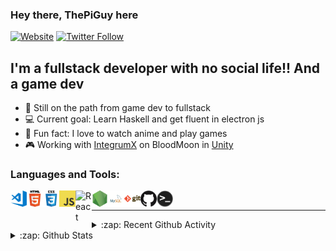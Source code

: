 
### Hey there, ThePiGuy here

[![Website](https://img.shields.io/website?label=forbiddencraft.xyz/&style=for-the-badge&url=https%3A%2F%2Fcodestackr.com)](https://codestackr.com) [![Twitter Follow](https://img.shields.io/twitter/follow/KunalADandekar?color=1DA1F2&logo=twitter&style=for-the-badge)](https://twitter.com/intent/follow?original_referer=https%3A%2F%2Fgithub.com%2FcodeSTACKr&screen_name=codeSTACKr)

## I'm a fullstack developer with no social life!! And a game dev
- 👀 Still on the path from game dev to fullstack
- 💻 Current goal: Learn Haskell and get fluent in electron js 
- 🌟 Fun fact: I love to watch anime and play games
- 🎮 Working with [IntegrumX](https://github.com/ix-os) on BloodMoon in [Unity](https://connect.unity.com/u/bhubhu-barks)



### Languages and Tools:

<img align="left" alt="Visual Studio Code" width="26px" src="https://raw.githubusercontent.com/github/explore/80688e429a7d4ef2fca1e82350fe8e3517d3494d/topics/visual-studio-code/visual-studio-code.png" />
<img align="left" alt="HTML5" width="26px" src="https://raw.githubusercontent.com/github/explore/80688e429a7d4ef2fca1e82350fe8e3517d3494d/topics/html/html.png" />
<img align="left" alt="CSS3" width="26px" src="https://raw.githubusercontent.com/github/explore/80688e429a7d4ef2fca1e82350fe8e3517d3494d/topics/css/css.png" />
<img align="left" alt="JavaScript" width="26px" src="https://raw.githubusercontent.com/github/explore/80688e429a7d4ef2fca1e82350fe8e3517d3494d/topics/javascript/javascript.png" />
<img align="left" alt="React" width="26px" src="https://d2eip9sf3oo6c2.cloudfront.net/tags/images/000/001/123/full/electronlogo.png" />
<img align="left" alt="Node.js" width="26px" src="https://raw.githubusercontent.com/github/explore/80688e429a7d4ef2fca1e82350fe8e3517d3494d/topics/nodejs/nodejs.png" />
<img align="left" alt="MySQL" width="26px" src="https://raw.githubusercontent.com/github/explore/80688e429a7d4ef2fca1e82350fe8e3517d3494d/topics/mysql/mysql.png" />
<img align="left" alt="Git" width="26px" src="https://raw.githubusercontent.com/github/explore/80688e429a7d4ef2fca1e82350fe8e3517d3494d/topics/git/git.png" />
<img align="left" alt="GitHub" width="26px" src="https://raw.githubusercontent.com/github/explore/78df643247d429f6cc873026c0622819ad797942/topics/github/github.png" />
<img align="left" alt="Terminal" width="26px" src="https://raw.githubusercontent.com/github/explore/80688e429a7d4ef2fca1e82350fe8e3517d3494d/topics/terminal/terminal.png" />
<br />

---

<details>
  <summary>:zap: Recent Github Activity</summary>
  
<!--START_SECTION:activity-->
1. ❗️ Closed issue [#1](https://github.com//codeSTACKr/codestackr-vscode-theme/issues/1) in [codeSTACKr/codestackr-vscode-theme](https://github.com//codeSTACKr/codestackr-vscode-theme)
2. 🎉 Merged PR [#2](https://github.com//codeSTACKr/codestackr-vscode-theme/pull/2) in [codeSTACKr/codestackr-vscode-theme](https://github.com//codeSTACKr/codestackr-vscode-theme)
3. 🗣 Commented on [#1](https://github.com//codeSTACKr/codestackr-vscode-theme/issues/1) in [codeSTACKr/codestackr-vscode-theme](https://github.com//codeSTACKr/codestackr-vscode-theme)
4. 💪 Opened PR [#6](https://github.com//colbyfayock/50-projects-for-react-and-the-static-web/pull/6) in [colbyfayock/50-projects-for-react-and-the-static-web](https://github.com//colbyfayock/50-projects-for-react-and-the-static-web)
5. 🗣 Commented on [#249](https://github.com//abhisheknaiidu/awesome-github-profile-readme/issues/249) in [abhisheknaiidu/awesome-github-profile-readme](https://github.com//abhisheknaiidu/awesome-github-profile-readme)
<!--END_SECTION:activity-->

</details>

<details>
  <summary>:zap: Github Stats</summary>

  <img align="left" alt="codeSTACKr's Github Stats" src="https://github-readme-stats.codestackr.vercel.app/api?username=codeSTACKr&show_icons=true&hide_border=true" />

</details>
